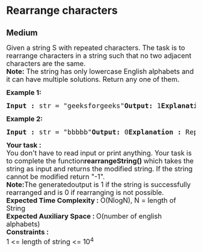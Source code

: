 # Rearrange characters
## Medium 
<div class="problem-statement">
                <p></p><p><span style="font-size:18px">Given a string S with repeated characters. The task is to rearrange characters in a string such that no two adjacent characters are the same.<br><strong>Note:</strong> The string has only lowercase English alphabets and it can have multiple solutions. Return any one of them.</span></p><p><strong><span style="font-size:18px">Example 1:</span></strong></p><pre><strong><span style="font-size:18px">Input : </span></strong><span style="font-size:18px">str = "geeksforgeeks"</span><span style="font-size:18px"><strong>Output:</strong> 1</span><strong><span style="font-size:18px">Explanation:</span></strong><span style="font-size:18px">All the repeated characters of the given string can be rearranged so that no adjacent characters in the string is equal. Any correct rearrangement will show a output of 1.</span></pre><p><strong><span style="font-size:18px">Example 2:</span></strong></p><pre><span style="font-size:18px"><strong>Input :</strong> </span><span style="font-size:18px">str = "bbbbb"</span><span style="font-size:18px"><strong>Output:</strong> 0</span><strong><span style="font-size:18px">Explanation : </span></strong><span style="font-size:18px">Repeated characters in the string cannot be rearranged such that there should not be any adjacent repeated character.</span></pre><div><strong><span style="font-size:18px">Your task :</span></strong></div><div><span style="font-size:18px">You don't have to read input or print anything. Your task is to complete the function</span><strong><span style="font-size:18px">rearrangeString() </span></strong><span style="font-size:18px">which takes the string as input and returns the modified string. If the string cannot be modified return "-1".<br><strong>Note:</strong>The generatedoutput is 1 if the string is successfully rearranged and is 0 if rearranging is not possible.</span><br></div><div></div><div><span style="font-size:18px"><strong>Expected Time Complexity : </strong>O(NlogN), N = length of String</span></div><div><span style="font-size:18px"><strong>Expected Auxiliary Space : </strong>O(number of english alphabets)</span></div><div></div><div><strong><span style="font-size:18px">Constraints :</span></strong></div><div><span style="font-size:18px">1 &lt;= length of string &lt;= 10<sup>4</sup></span></div> <p></p>
            </div>
